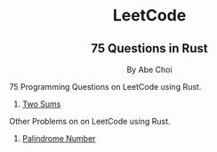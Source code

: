 <div align="center">
<h1>LeetCode</h1>
<h2>75 Questions in Rust</h2>
<p>By Abe Choi</p>
</div>

<p>
75 Programming Questions on LeetCode using Rust.
</p>

1.  [Two Sums](/two_sums)

<p>
Other Problems on  on LeetCode using Rust.
</p>

1. [Palindrome Number](/palindrome_number/)